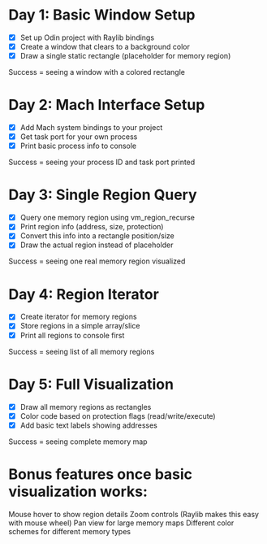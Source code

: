 # Day 1: Basic Window Setup

- [X] Set up Odin project with Raylib bindings
- [X] Create a window that clears to a background color
- [X] Draw a single static rectangle (placeholder for memory region)

Success = seeing a window with a colored rectangle

# Day 2: Mach Interface Setup

- [X] Add Mach system bindings to your project
- [X] Get task port for your own process
- [X] Print basic process info to console

Success = seeing your process ID and task port printed

# Day 3: Single Region Query

- [X] Query one memory region using vm_region_recurse
- [X] Print region info (address, size, protection)
- [X] Convert this info into a rectangle position/size
- [X] Draw the actual region instead of placeholder

Success = seeing one real memory region visualized

# Day 4: Region Iterator

- [X] Create iterator for memory regions
- [X] Store regions in a simple array/slice
- [X] Print all regions to console first

Success = seeing list of all memory regions

# Day 5: Full Visualization

- [x] Draw all memory regions as rectangles
- [X] Color code based on protection flags (read/write/execute)
- [X] Add basic text labels showing addresses

Success = seeing complete memory map

# Bonus features once basic visualization works:

Mouse hover to show region details
Zoom controls (Raylib makes this easy with mouse wheel)
Pan view for large memory maps
Different color schemes for different memory types

